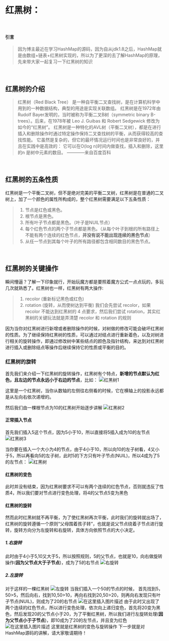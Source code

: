 # 红黑树：
<br>

#### 引言
>因为博主最近在学习HashMap的源码，因为自从jdk1.8之后，HashMap就是由数组+链表+红黑树实现的，所以为了更深的去了解HashMap的原理，先来带大家一起复习一下红黑树的知识

<br>

## 红黑树的介绍

>红黑树（Red Black Tree） 是一种自平衡二叉查找树，是在计算机科学中用到的一种数据结构，典型的用途是实现关联数组。
红黑树是在1972年由Rudolf Bayer发明的，当时被称为平衡二叉B树（symmetric binary B-trees）。后来，在1978年被 Leo J. Guibas 和 Robert Sedgewick 修改为如今的“红黑树”。
红黑树是一种特化的AVL树（平衡二叉树），都是在进行插入和删除操作时通过特定操作保持二叉查找树的平衡，从而获得较高的查找性能。
它虽然是复杂的，但它的最坏情况运行时间也是非常良好的，并且在实践中是高效的： 它可以在O(log n)时间内做查找，插入和删除，这里的n 是树中元素的数目。
————来自百度百科

<br>

## 红黑树的五条性质

红黑树是一个平衡二叉树，但不是绝对完美的平衡二叉树，红黑树是在普通的二叉树上，加了一个颜色的属性所构成的，整个红黑树需要满足以下五条性质：

>1. 节点是红色或黑色。
>2. 根节点是黑色。
>3. 所有叶子节点都是黑色。（叶子是NUIL节点）
>4. 每个红色节点的两个子节点都是黑色。（从每个叶子到根的所有路径上不能有两个连续的红色节点，**并没有说不能出现连续的黑色节点**）
>5. 从任一节点到其每个叶子的所有路径都包含相同数目的黑色节点。 

<br>

## 红黑树的关键操作

瞬间懵逼？了解一下印象就行，开始玩魔方都是要照着魔方公式一点点玩的，多玩几次就熟悉了。红黑树也一样，红黑树有两大操作:
>1. recolor (重新标记黑色或红色)
>2. rotation (旋转，从而使树达到平衡)
我们会先尝试 recolor，如果 recolor 不能达到红黑树的 4 点要求，然后我们尝试 rotation，其实红黑树的关键玩法就是弄清楚 recolor 和 rotation 的规则

因为当你对红黑树进行新增或者删除操作的时候，对树做的修改可能会破坏红黑树的性质。为了继续保持红黑树的性质，可以通过对结点进行重新着色，以及对树进行相关的旋转操作，即通过修改树中某些结点的颜色及指针结构，来达到对红黑树进行插入或删除结点等操作后继续保持它的性质或平衡的目的。
<br>
### 红黑树的旋转

首先我们来介绍一下红黑树的旋转操作，红黑树有个特点，**新增的节点默认为红色，且左边的节点永远小于右边的节点**，比如：
![红黑树1](https://img-blog.csdnimg.cn/20200907232331185.png?x-oss-process=image/watermark,type_ZmFuZ3poZW5naGVpdGk,shadow_10,text_aHR0cHM6Ly9ibG9nLmNzZG4ubmV0L3UwMTM1MjM3NzU=,size_16,color_FFFFFF,t_70#pic_center)

这里是一个红黑树，当你从数轴的左侧往右侧看的时候，它在横轴上的投影永远都是从左向右依次递增的。

然后我们由一棵根节点为10的红黑树开始逐步讲解
![红黑树2](https://img-blog.csdnimg.cn/20200907232534224.png?x-oss-process=image/watermark,type_ZmFuZ3poZW5naGVpdGk,shadow_10,text_aHR0cHM6Ly9ibG9nLmNzZG4ubmV0L3UwMTM1MjM3NzU=,size_16,color_FFFFFF,t_70#pic_center)
#### 正常插入节点
首先我们插入5这个节点，因为5小于10，所以直接将5插入成为10的左节点
![红黑树3](https://img-blog.csdnimg.cn/20200907232728213.png?x-oss-process=image/watermark,type_ZmFuZ3poZW5naGVpdGk,shadow_10,text_aHR0cHM6Ly9ibG9nLmNzZG4ubmV0L3UwMTM1MjM3NzU=,size_16,color_FFFFFF,t_70#pic_center)

当你要在插入一个大小为4的节点，由于4小于10，所以向10的左子树看，4又小于5，所以再看向5的左子树，此时5的下方只有叶子节点(NUIL)，所以4成为了5的左节点：
![红黑树](https://img-blog.csdnimg.cn/20200907233157112.png?x-oss-process=image/watermark,type_ZmFuZ3poZW5naGVpdGk,shadow_10,text_aHR0cHM6Ly9ibG9nLmNzZG4ubmV0L3UwMTM1MjM3NzU=,size_16,color_FFFFFF,t_70#pic_center)
#### 红黑树的变色
此时并没有结束，因为红黑树要求不可以有两个连续的红色节点，否则就违反了性质4，所以我们要对节点进行变色处理，将4的父节点5变为黑色

#### 红黑树的旋转
然而此时红黑树就不再平衡，为了使红黑树再次平衡，此时我们的旋转就出场了，红黑树的旋转遵循一个原则“父母围着孩子转”，也就是说父节点绕着子节点进行旋转，旋转方向分为左旋转和右旋转，具体方向依照节点的大小决定。

##### 1.右旋转
此时由于4小于5,10又大于5，所以按照规则，5的父节点，也就是10，向右做旋转操作(**因为父节点大于子节点**)，成为了5的右节点
![右旋转](https://img-blog.csdnimg.cn/20200907234115801.png?x-oss-process=image/watermark,type_ZmFuZ3poZW5naGVpdGk,shadow_10,text_aHR0cHM6Ly9ibG9nLmNzZG4ubmV0L3UwMTM1MjM3NzU=,size_16,color_FFFFFF,t_70#pic_center)
##### 2.左旋转
对于这样的一棵红黑树
![左旋转](https://img-blog.csdnimg.cn/20200907234234967.png?x-oss-process=image/watermark,type_ZmFuZ3poZW5naGVpdGk,shadow_10,text_aHR0cHM6Ly9ibG9nLmNzZG4ubmV0L3UwMTM1MjM3NzU=,size_16,color_FFFFFF,t_70#pic_center)
当我们插入一个50的节点的时候，
首先找到5，50>5，然后向右，找到10,50>10，再向右找到20,50>20，则再向右发现只有叶子节点(NUIL)，则成为了20的右节点
![在这里插入图片描述](https://img-blog.csdnimg.cn/20200907234516149.png?x-oss-process=image/watermark,type_ZmFuZ3poZW5naGVpdGk,shadow_10,text_aHR0cHM6Ly9ibG9nLmNzZG4ubmV0L3UwMTM1MjM3NzU=,size_16,color_FFFFFF,t_70#pic_center)
由于此时又出现了两个连续的红色节点，所以进行变色处理，依次向上递归变色，首先将20变为黑色，然后发现20的父节点小于20，为了平衡红黑树，所以我们进行左旋转处理(**因为父节点小于子节点**)，即10成为了20的左节点，并且变为红色
![在这里插入图片描述](https://img-blog.csdnimg.cn/20200907234820240.png?x-oss-process=image/watermark,type_ZmFuZ3poZW5naGVpdGk,shadow_10,text_aHR0cHM6Ly9ibG9nLmNzZG4ubmV0L3UwMTM1MjM3NzU=,size_16,color_FFFFFF,t_70#pic_center)
这里就是红黑树的变色与旋转操作
下一步就是对HashMap源码的讲解，请大家敬请期待！